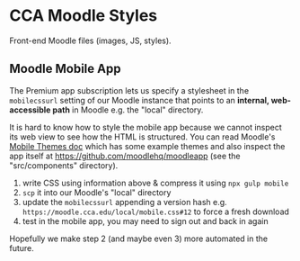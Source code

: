 # CCA Moodle Styles

Front-end Moodle files (images, JS, styles).

## Moodle Mobile App

The Premium app subscription lets us specify a stylesheet in the `mobilecssurl` setting of our Moodle instance that points to an **internal, web-accessible path** in Moodle e.g. the "local" directory.

It is hard to know how to style the mobile app because we cannot inspect its web view to see how the HTML is structured. You can read Moodle's [Mobile Themes doc](https://docs.moodle.org/dev/Moodle_Mobile_Themes) which has some example themes and also inspect the app itself at https://github.com/moodlehq/moodleapp (see the "src/components" directory).

1. write CSS using information above & compress it using `npx gulp mobile`
2. `scp` it into our Moodle's "local" directory
3. update the `mobilecssurl` appending a version hash e.g. `https://moodle.cca.edu/local/mobile.css#12` to force a fresh download
4. test in the mobile app, you may need to sign out and back in again

Hopefully we make step 2 (and maybe even 3) more automated in the future.

